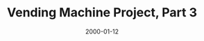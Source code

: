 ---
title: Vending Machine Project, Part 3
layout: post
date: 2000-01-12
permalink: vending-machine-project-part-3
program: front-end
tags: front-end
---